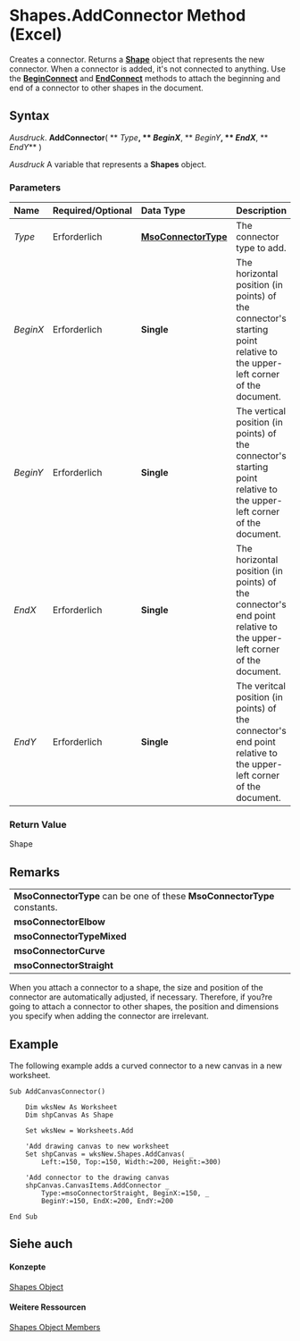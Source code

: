 
# Shapes.AddConnector Method (Excel)

Creates a connector. Returns a  **[Shape](8f01fcd1-b7d9-5216-2de5-40fb6648a403.md)** object that represents the new connector. When a connector is added, it's not connected to anything. Use the **[BeginConnect](f2539299-1b35-7cf9-d315-9df76299fc8b.md)** and **[EndConnect](c8cc392c-8a54-99ed-ffdd-e5173792408f.md)** methods to attach the beginning and end of a connector to other shapes in the document.


## Syntax

 _Ausdruck_. **AddConnector**( ** _Type_**, ** _BeginX_**, ** _BeginY_**, ** _EndX_**, ** _EndY_** )

 _Ausdruck_ A variable that represents a **Shapes** object.


### Parameters



|**Name**|**Required/Optional**|**Data Type**|**Description**|
|:-----|:-----|:-----|:-----|
| _Type_|Erforderlich|**[MsoConnectorType](http://msdn.microsoft.com/library/2c67963f-5cb3-295d-fdf4-df33a283f1af%28Office.15%29.aspx)**|The connector type to add.|
| _BeginX_|Erforderlich|**Single**|The horizontal position (in points) of the connector's starting point relative to the upper-left corner of the document.|
| _BeginY_|Erforderlich|**Single**|The vertical position (in points) of the connector's starting point relative to the upper-left corner of the document.|
| _EndX_|Erforderlich|**Single**|The horizontal position (in points) of the connector's end point relative to the upper-left corner of the document.|
| _EndY_|Erforderlich|**Single**|The veritcal position (in points) of the connector's end point relative to the upper-left corner of the document.|

### Return Value

Shape


## Remarks


||
|:-----|
|**MsoConnectorType** can be one of these **MsoConnectorType** constants.|
|**msoConnectorElbow**|
|**msoConnectorTypeMixed**|
|**msoConnectorCurve**|
|**msoConnectorStraight**|
When you attach a connector to a shape, the size and position of the connector are automatically adjusted, if necessary. Therefore, if you?re going to attach a connector to other shapes, the position and dimensions you specify when adding the connector are irrelevant.


## Example

The following example adds a curved connector to a new canvas in a new worksheet.


```
Sub AddCanvasConnector() 
 
    Dim wksNew As Worksheet 
    Dim shpCanvas As Shape 
 
    Set wksNew = Worksheets.Add 
 
    'Add drawing canvas to new worksheet 
    Set shpCanvas = wksNew.Shapes.AddCanvas( _ 
        Left:=150, Top:=150, Width:=200, Height:=300) 
 
    'Add connector to the drawing canvas 
    shpCanvas.CanvasItems.AddConnector _ 
        Type:=msoConnectorStraight, BeginX:=150, _ 
        BeginY:=150, EndX:=200, EndY:=200 
 
End Sub
```


## Siehe auch


#### Konzepte


[Shapes Object](f9c6548c-d028-1b70-a11c-c4b45ff19177.md)
#### Weitere Ressourcen


[Shapes Object Members](http://msdn.microsoft.com/library/f5d0be42-46cc-2916-8953-401e50a5cef7%28Office.15%29.aspx)